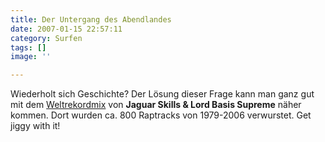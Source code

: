 ```yaml
---
title: Der Untergang des Abendlandes
date: 2007-01-15 22:57:11
category: Surfen
tags: []
image: ''

---
```


Wiederholt sich Geschichte? Der Lösung dieser Frage kann man ganz gut mit dem [Weltrekordmix](http://www.zshare.net/download/1979-2006_-a-hip-hop-odyssey-800-tracks-in-a-48-minute-mix-mp3.html) von **Jaguar Skills & Lord Basis Supreme** näher kommen. Dort wurden ca. 800 Raptracks von 1979-2006 verwurstet. Get jiggy with it!
